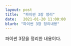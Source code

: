 ```yaml
---
layout: post
title:  "파이썬 3장 정리"
date:   2021-01-20 11:00:00
blurb: "파이썬 3장 정리내용"
---
```

파이썬 3장을 정리한 내용이다.
<br />

